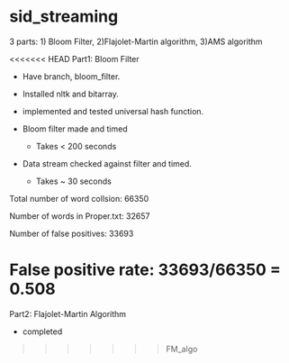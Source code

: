 # sid_streaming
3 parts: 1) Bloom Filter, 2)Flajolet-Martin algorithm, 3)AMS algorithm

<<<<<<< HEAD
Part1: Bloom Filter

* Have branch, bloom_filter.

* Installed nltk and bitarray.

* implemented and tested universal hash function.

* Bloom filter made and timed
   * Takes < 200 seconds

* Data stream checked against filter and timed.
    * Takes ~ 30 seconds
    
Total number of word collsion: 66350

Number of words in Proper.txt: 32657

Number of false positives: 33693

False positive rate: 33693/66350 = 0.508
=======
Part2: Flajolet-Martin Algorithm

* completed
>>>>>>> FM_algo
